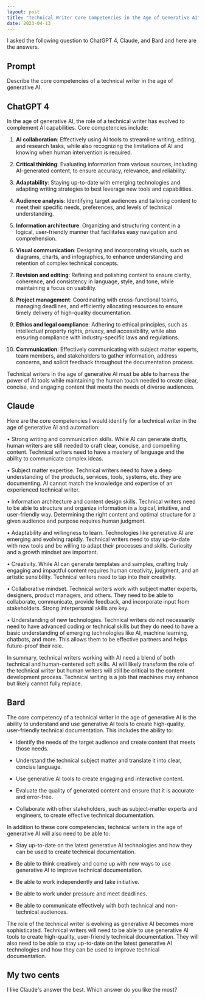 ```yaml
---
layout: post
title: "Technical Writer Core Competencies in the Age of Generative AI"
date: 2023-04-13
---
```


I asked the following question to ChatGPT 4, Claude, and Bard and here are the answers. 

## Prompt 

Describe the core competencies of a technical writer in the age of generative AI. 

## ChatGPT 4

In the age of generative AI, the role of a technical writer has evolved to complement AI capabilities. Core competencies include:

1. **AI collaboration**: Effectively using AI tools to streamline writing, editing, and research tasks, while also recognizing the limitations of AI and knowing when human intervention is required.

2. **Critical thinking**: Evaluating information from various sources, including AI-generated content, to ensure accuracy, relevance, and reliability.

3. **Adaptability**: Staying up-to-date with emerging technologies and adapting writing strategies to best leverage new tools and capabilities.

4. **Audience analysis**: Identifying target audiences and tailoring content to meet their specific needs, preferences, and levels of technical understanding.

5. **Information architecture**: Organizing and structuring content in a logical, user-friendly manner that facilitates easy navigation and comprehension.

6. **Visual communication**: Designing and incorporating visuals, such as diagrams, charts, and infographics, to enhance understanding and retention of complex technical concepts.

7. **Revision and editing**: Refining and polishing content to ensure clarity, coherence, and consistency in language, style, and tone, while maintaining a focus on usability.

8. **Project management**: Coordinating with cross-functional teams, managing deadlines, and efficiently allocating resources to ensure timely delivery of high-quality documentation.

9. **Ethics and legal compliance**: Adhering to ethical principles, such as intellectual property rights, privacy, and accessibility, while also ensuring compliance with industry-specific laws and regulations.

10. **Communication**: Effectively communicating with subject matter experts, team members, and stakeholders to gather information, address concerns, and solicit feedback throughout the documentation process.

Technical writers in the age of generative AI must be able to harness the power of AI tools while maintaining the human touch needed to create clear, concise, and engaging content that meets the needs of diverse audiences.

## Claude 

Here are the core competencies I would identify for a technical writer in the age of generative AI and automation:

• Strong writing and communication skills. While AI can generate drafts, human writers are still needed to craft clear, concise, and compelling content. Technical writers need to have a mastery of language and the ability to communicate complex ideas.

• Subject matter expertise. Technical writers need to have a deep understanding of the products, services, tools, systems, etc. they are documenting. AI cannot match the knowledge and expertise of an experienced technical writer. 

• Information architecture and content design skills. Technical writers need to be able to structure and organize information in a logical, intuitive, and user-friendly way. Determining the right content and optimal structure for a given audience and purpose requires human judgment.

• Adaptability and willingness to learn. Technologies like generative AI are emerging and evolving rapidly. Technical writers need to stay up-to-date with new tools and be willing to adapt their processes and skills. Curiosity and a growth mindset are important.

• Creativity. While AI can generate templates and samples, crafting truly engaging and impactful content requires human creativity, judgment, and an artistic sensibility. Technical writers need to tap into their creativity.

• Collaborative mindset. Technical writers work with subject matter experts, designers, product managers, and others. They need to be able to collaborate, communicate, provide feedback, and incorporate input from stakeholders. Strong interpersonal skills are key.

• Understanding of new technologies. Technical writers do not necessarily need to have advanced coding or technical skills but they do need to have a basic understanding of emerging technologies like AI, machine learning, chatbots, and more. This allows them to be effective partners and helps future-proof their role.

In summary, technical writers working with AI need a blend of both technical and human-centered soft skills. AI will likely transform the role of the technical writer but human writers will still be critical to the content development process. Technical writing is a job that machines may enhance but likely cannot fully replace.

## Bard

The core competency of a technical writer in the age of generative AI is the ability to understand and use generative AI tools to create high-quality, user-friendly technical documentation. This includes the ability to:

* Identify the needs of the target audience and create content that meets those needs.
  
* Understand the technical subject matter and translate it into clear, concise language.

* Use generative AI tools to create engaging and interactive content.
  
* Evaluate the quality of generated content and ensure that it is accurate and error-free.

* Collaborate with other stakeholders, such as subject-matter experts and engineers, to create effective technical documentation.

In addition to these core competencies, technical writers in the age of generative AI will also need to be able to:

* Stay up-to-date on the latest generative AI technologies and how they can be used to create technical documentation.

* Be able to think creatively and come up with new ways to use generative AI to improve technical documentation.

* Be able to work independently and take initiative.
  
* Be able to work under pressure and meet deadlines.

* Be able to communicate effectively with both technical and non-technical audiences.

The role of the technical writer is evolving as generative AI becomes more sophisticated. Technical writers will need to be able to use generative AI tools to create high-quality, user-friendly technical documentation. They will also need to be able to stay up-to-date on the latest generative AI technologies and how they can be used to improve technical documentation.

## My two cents

I like Claude's answer the best. Which answer do you like the most?